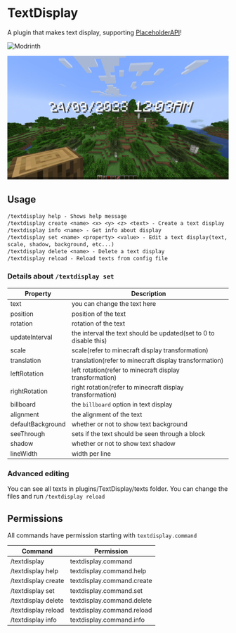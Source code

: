 # TextDisplay

A plugin that makes text display, supporting [PlaceholderAPI](https://github.com/PlaceholderAPI/PlaceholderAPI)!

![Modrinth](https://img.shields.io/modrinth/dt/bJM974v4?logo=modrinth&label=Modrinth)

![img.png](img/preview.png)

## Usage

```
/textdisplay help - Shows help message
/textdisplay create <name> <x> <y> <z> <text> - Create a text display
/textdisplay info <name> - Get info about display
/textdisplay set <name> <property> <value> - Edit a text display(text, scale, shadow, background, etc...)
/textdisplay delete <name> - Delete a text display
/textdisplay reload - Reload texts from config file
```

### Details about `/textdisplay set`

| Property          | Description                                                       |
|-------------------|-------------------------------------------------------------------|
| text              | you can change the text here                                      |
| position          | position of the text                                              |
| rotation          | rotation of the text                                              |
| updateInterval    | the interval the text should be updated(set to 0 to disable this) |
| scale             | scale(refer to minecraft display transformation)                  |
| translation       | translation(refer to minecraft display transformation)            |
| leftRotation      | left rotation(refer to minecraft display transformation)          |
| rightRotation     | right rotation(refer to minecraft display transformation)         |
| billboard         | the `billboard` option in text display                            |
| alignment         | the alignment of the text                                         |
| defaultBackground | whether or not to show text background                            |
| seeThrough        | sets if the text should be seen through a block                   |
| shadow            | whether or not to show text shadow                                |
| lineWidth         | width per line                                                    |

### Advanced editing

You can see all texts in plugins/TextDisplay/texts folder. You can change the files and run `/textdisplay reload`

## Permissions

All commands have permission starting with `textdisplay.command`

| Command             | Permission                 |
|---------------------|----------------------------|
| /textdisplay        | textdisplay.command        |
| /textdisplay help   | textdisplay.command.help   |
| /textdisplay create | textdisplay.command.create |
| /textdisplay set    | textdisplay.command.set    |
| /textdisplay delete | textdisplay.command.delete |
| /textdisplay reload | textdisplay.command.reload |
| /textdisplay info   | textdisplay.command.info   |
